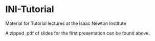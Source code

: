 # INI-Tutorial
Material for Tutorial lectures at the Isaac Newton Institute

A zipped .pdf of slides for the first presentation can be found above.
